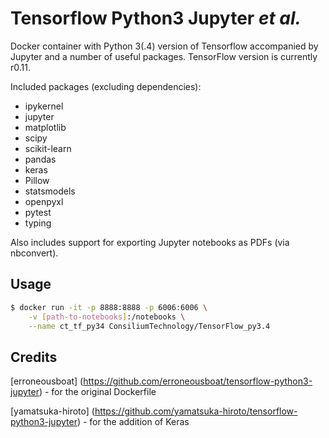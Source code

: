 Tensorflow Python3 Jupyter _et al._
================================

Docker container with Python 3(.4) version of Tensorflow accompanied by Jupyter and a number of useful packages. TensorFlow version is currently r0.11.

Included packages (excluding dependencies):
* ipykernel
* jupyter
* matplotlib
* scipy
* scikit-learn
* pandas
* keras
* Pillow
* statsmodels
* openpyxl
* pytest
* typing

Also includes support for exporting Jupyter notebooks as PDFs (via nbconvert).

Usage
-----

```bash
$ docker run -it -p 8888:8888 -p 6006:6006 \
    -v [path-to-notebooks]:/notebooks \
    --name ct_tf_py34 ConsiliumTechnology/TensorFlow_py3.4
```

Credits
-------
[erroneousboat] (https://github.com/erroneousboat/tensorflow-python3-jupyter) - for the original Dockerfile

[yamatsuka-hiroto] (https://github.com/yamatsuka-hiroto/tensorflow-python3-jupyter) - for the addition of Keras

